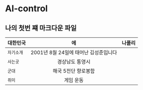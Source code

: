 # Al-control
## 나의 첫번 쨰 마크다운 파일
| 대한민국 | 에 | 나폴리 |
|---|:---:|---:|
| `자기소개` | 2001년 8월 24일에 태어난 김성준입니다 |  |
| `사는곳` | 경상남도 통영시 |  |
| `군대` | 해국 5전단 향로봉함 |  |
| `취미` | 게임 운동  |  |



